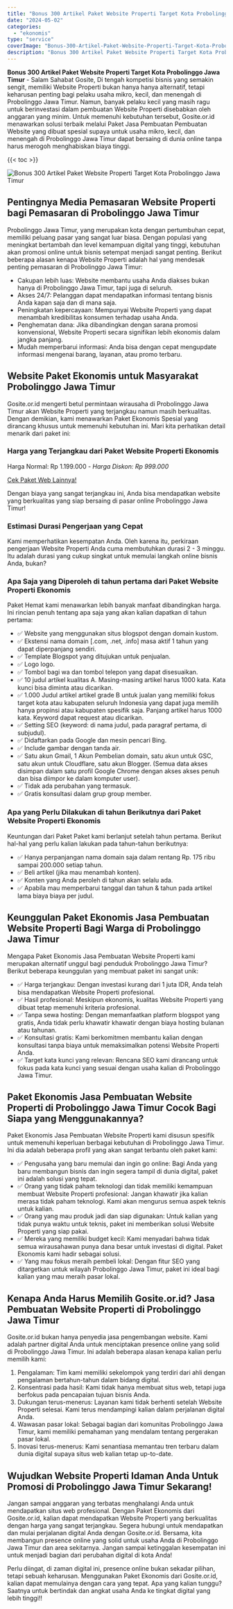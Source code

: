 ```yaml
---
title: "Bonus 300 Artikel Paket Website Properti Target Kota Probolinggo Jawa Timur"
date: "2024-05-02"
categories: 
  - "ekonomis"
type: "service"
coverImage: "Bonus-300-Artikel-Paket-Website-Properti-Target-Kota-Probolinggo-Jawa-Timur.png"
description: "Bonus 300 Artikel Paket Website Properti Target Kota Probolinggo Jawa Timur. Perlu diingat, di zaman digital ini, presence online bukan sekadar pilihan, teta..."
---
```


**Bonus 300 Artikel Paket Website Properti Target Kota Probolinggo Jawa Timur** - Salam Sahabat Gosite, Di tengah kompetisi bisnis yang semakin sengit, memiliki Website Properti bukan hanya hanya alternatif, tetapi keharusan penting bagi pelaku usaha mikro, kecil, dan menengah di Probolinggo Jawa Timur. Namun, banyak pelaku kecil yang masih ragu untuk berinvestasi dalam pembuatan Website Properti disebabkan oleh anggaran yang minim. Untuk memenuhi kebutuhan tersebut, Gosite.or.id menawarkan solusi terbaik melalui Paket Jasa Pembuatan Pembuatan Website yang dibuat spesial supaya untuk usaha mikro, kecil, dan menengah di Probolinggo Jawa Timur dapat bersaing di dunia online tanpa harus merogoh menghabiskan biaya tinggi.

{{< toc >}}

![Bonus 300 Artikel Paket Website Properti Target Kota Probolinggo Jawa Timur](/images/ekonomis/Bonus-300-Artikel-Paket-Website-Properti-Target-Kota-Probolinggo-Jawa-Timur.png)

## Pentingnya Media Pemasaran Website Properti bagi Pemasaran di Probolinggo Jawa Timur

Probolinggo Jawa Timur, yang merupakan kota dengan pertumbuhan cepat, memiliki peluang pasar yang sangat luar biasa. Dengan populasi yang meningkat bertambah dan level kemampuan digital yang tinggi, kebutuhan akan promosi online untuk bisnis setempat menjadi sangat penting. Berikut beberapa alasan kenapa Website Properti adalah hal yang mendesak penting pemasaran di Probolinggo Jawa Timur:

- Cakupan lebih luas: Website membantu usaha Anda diakses bukan hanya di Probolinggo Jawa Timur, tapi juga di seluruh.
- Akses 24/7: Pelanggan dapat mendapatkan informasi tentang bisnis Anda kapan saja dan di mana saja.
- Peningkatan kepercayaan: Mempunyai Website Properti yang dapat menambah kredibilitas konsumen terhadap usaha Anda.
- Penghematan dana: Jika dibandingkan dengan sarana promosi konvensional, Website Properti secara signifikan lebih ekonomis dalam jangka panjang.
- Mudah memperbarui informasi: Anda bisa dengan cepat mengupdate informasi mengenai barang, layanan, atau promo terbaru.

## Website Paket Ekonomis untuk Masyarakat Probolinggo Jawa Timur

Gosite.or.id mengerti betul permintaan wirausaha di Probolinggo Jawa Timur akan Website Properti yang terjangkau namun masih berkualitas. Dengan demikian, kami menawarkan Paket Ekonomis Spesial yang dirancang khusus untuk memenuhi kebutuhan ini. Mari kita perhatikan detail menarik dari paket ini:

### Harga yang Terjangkau dari Paket Website Properti Ekonomis

<a class="cta-button">Harga Normal: Rp 1.199.000 - <em>Harga Diskon: Rp 999.000</em></a>

<a href="/jasa-web/" class="cta-button">Cek Paket Web Lainnya!</a>

Dengan biaya yang sangat terjangkau ini, Anda bisa mendapatkan website yang berkualitas yang siap bersaing di pasar online Probolinggo Jawa Timur!

### Estimasi Durasi Pengerjaan yang Cepat

Kami memperhatikan kesempatan Anda. Oleh karena itu, perkiraan pengerjaan Website Properti Anda cuma membutuhkan durasi 2 - 3 minggu. Itu adalah durasi yang cukup singkat untuk memulai langkah online bisnis Anda, bukan?

### Apa Saja yang Diperoleh di tahun pertama dari Paket Website Properti Ekonomis

Paket Hemat kami menawarkan lebih banyak manfaat dibandingkan harga. Ini rincian penuh tentang apa saja yang akan kalian dapatkan di tahun pertama:

- ✅ Website yang menggunakan situs blogspot dengan domain kustom.
- ✅ Ekstensi nama domain \[.com, .net, .info\] masa aktif 1 tahun yang dapat diperpanjang sendiri.
- ✅ Template Blogspot yang ditujukan untuk penjualan.
- ✅ Logo logo.
- ✅ Tombol bagi wa dan tombol telepon yang dapat disesuaikan.
- ✅ 10 judul artikel kualitas A. Masing-masing artikel harus 1000 kata. Kata kunci bisa diminta atau dicarikan.
- ✅ 1.000 Judul artikel artikel grade B untuk jualan yang memiliki fokus target kota atau kabupaten seluruh Indonesia yang dapat juga memilih hanya propinsi atau kabupaten spesifik saja. Panjang artikel harus 1000 kata. Keyword dapat request atau dicarikan.
- ✅ Setting SEO (keyword: di nama judul, pada paragraf pertama, di subjudul).
- ✅ Didaftarkan pada Google dan mesin pencari Bing.
- ✅ Include gambar dengan tanda air.
- ✅ Satu akun Gmail, 1 Akun Pembelian domain, satu akun untuk GSC, satu akun untuk Cloudflare, satu akun Blogger. (Semua data akses disimpan dalam satu profil Google Chrome dengan akses akses penuh dan bisa diimpor ke dalam komputer user).
- ✅ Tidak ada perubahan yang termasuk.
- ✅ Gratis konsultasi dalam grup group member.

### Apa yang Perlu Dilakukan di tahun Berikutnya dari Paket Website Properti Ekonomis

Keuntungan dari Paket Paket kami berlanjut setelah tahun pertama. Berikut hal-hal yang perlu kalian lakukan pada tahun-tahun berikutnya:

- ✅ Hanya perpanjangan nama domain saja dalam rentang Rp. 175 ribu sampai 200.000 setiap tahun.
- ✅ Beli artikel (jika mau menambah konten).
- ✅ Konten yang Anda peroleh di tahun akan selalu ada.
- ✅ Apabila mau memperbarui tanggal dan tahun & tahun pada artikel lama biaya biaya per judul.

## Keunggulan Paket Ekonomis Jasa Pembuatan Website Properti Bagi Warga di Probolinggo Jawa Timur

Mengapa Paket Ekonomis Jasa Pembuatan Website Properti kami merupakan alternatif unggul bagi penduduk Probolinggo Jawa Timur? Berikut beberapa keunggulan yang membuat paket ini sangat unik:

- ✅ Harga terjangkau: Dengan investasi kurang dari 1 juta IDR, Anda telah bisa mendapatkan Website Properti profesional.
- ✅ Hasil profesional: Meskipun ekonomis, kualitas Website Properti yang dibuat tetap memenuhi kriteria profesional.
- ✅ Tanpa sewa hosting: Dengan memanfaatkan platform blogspot yang gratis, Anda tidak perlu khawatir khawatir dengan biaya hosting bulanan atau tahunan.
- ✅ Konsultasi gratis: Kami berkomitmen membantu kalian dengan konsultasi tanpa biaya untuk memaksimalkan potensi Website Properti Anda.
- ✅ Target kata kunci yang relevan: Rencana SEO kami dirancang untuk fokus pada kata kunci yang sesuai dengan usaha kalian di Probolinggo Jawa Timur.

## Paket Ekonomis Jasa Pembuatan Website Properti di Probolinggo Jawa Timur Cocok Bagi Siapa yang Menggunakannya?

Paket Ekonomis Jasa Pembuatan Website Properti kami disusun spesifik untuk memenuhi keperluan berbagai kebutuhan di Probolinggo Jawa Timur. Ini dia adalah beberapa profil yang akan sangat terbantu oleh paket kami:

- ✅ Pengusaha yang baru memulai dan ingin go online: Bagi Anda yang baru membangun bisnis dan ingin segera tampil di dunia digital, paket ini adalah solusi yang tepat.
- ✅ Orang yang tidak paham teknologi dan tidak memiliki kemampuan membuat Website Properti profesional: Jangan khawatir jika kalian merasa tidak paham teknologi. Kami akan mengurus semua aspek teknis untuk kalian.
- ✅ Orang yang mau produk jadi dan siap digunakan: Untuk kalian yang tidak punya waktu untuk teknis, paket ini memberikan solusi Website Properti yang siap pakai.
- ✅ Mereka yang memiliki budget kecil: Kami menyadari bahwa tidak semua wirausahawan punya dana besar untuk investasi di digital. Paket Ekonomis kami hadir sebagai solusi.
- ✅ Yang mau fokus meraih pembeli lokal: Dengan fitur SEO yang ditargetkan untuk wilayah Probolinggo Jawa Timur, paket ini ideal bagi kalian yang mau meraih pasar lokal.

## Kenapa Anda Harus Memilih Gosite.or.id? Jasa Pembuatan Website Properti di Probolinggo Jawa Timur

Gosite.or.id bukan hanya penyedia jasa pengembangan website. Kami adalah partner digital Anda untuk menciptakan presence online yang solid di Probolinggo Jawa Timur. Ini adalah beberapa alasan kenapa kalian perlu memilih kami:

1. Pengalaman: Tim kami memiliki sekelompok yang terdiri dari ahli dengan pengalaman bertahun-tahun dalam bidang digital.
2. Konsentrasi pada hasil: Kami tidak hanya membuat situs web, tetapi juga berfokus pada pencapaian tujuan bisnis Anda.
3. Dukungan terus-menerus: Layanan kami tidak berhenti setelah Website Properti selesai. Kami terus mendampingi kalian dalam perjalanan digital Anda.
4. Wawasan pasar lokal: Sebagai bagian dari komunitas Probolinggo Jawa Timur, kami memiliki pemahaman yang mendalam tentang pergerakan pasar lokal.
5. Inovasi terus-menerus: Kami senantiasa memantau tren terbaru dalam dunia digital supaya situs web kalian tetap up-to-date.

## Wujudkan Website Properti Idaman Anda Untuk Promosi di Probolinggo Jawa Timur Sekarang!

Jangan sampai anggaran yang terbatas menghalangi Anda untuk mendapatkan situs web profesional. Dengan Paket Ekonomis dari Gosite.or.id, kalian dapat mendapatkan Website Properti yang berkualitas dengan harga yang sangat terjangkau. Segera hubungi untuk mendapatkan dan mulai perjalanan digital Anda dengan Gosite.or.id. Bersama, kita membangun presence online yang solid untuk usaha Anda di Probolinggo Jawa Timur dan area sekitarnya. Jangan sampai ketinggalan kesempatan ini untuk menjadi bagian dari perubahan digital di kota Anda!

Perlu diingat, di zaman digital ini, presence online bukan sekadar pilihan, tetapi sebuah keharusan. Menggunakan Paket Ekonomis dari Gosite.or.id, kalian dapat memulainya dengan cara yang tepat. Apa yang kalian tunggu? Saatnya untuk bertindak dan angkat usaha Anda ke tingkat digital yang lebih tinggi!!